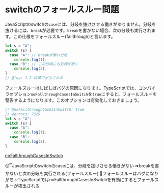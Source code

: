 # switchのフォールスルー問題

JavaScriptのswitchの`case`には、分岐を抜けさせる働きがありません。分岐を抜けるには、`break`が必要です。`break`を書かない場合、次の分岐も実行されます。この仕様をフォールスルー(fallthrough)と言います。

```ts twoslash
let s = "A";
switch (s) {
  case "A": // breakが無い分岐
    console.log(1);
  case "B": // この分岐にも処理が続く
    console.log(2);
}
// @log: 1 2 の順で出力される
```

フォールスルーはしばしばバグの原因になります。TypeScriptでは、コンパイラオプション`noFallthroughCasesInSwitch`を`true`にすると、フォールスルーを警告するようになります。このオプションは有効化しておきましょう。

```ts twoslash
// @noFallthroughCasesInSwitch: true
// @errors: 7029
let s = "A";
switch (s) {
  case "A":
    console.log(1);
  case "B":
    console.log(2);
}
```

[noFallthroughCasesInSwitch](../tsconfig/nofallthroughcasesinswitch.md)

<PostILearned>

😴JavaScriptのswitchのcaseには、分岐を抜けさせる働きがない
⏩breakを書かないと次の分岐も実行される(フォールスルー)
🐞フォールスルーはバグになりがち
✅TypeScriptではnoFallthroughCasesInSwitchを有効にするとフォールスルーが検出される

</PostILearned>
